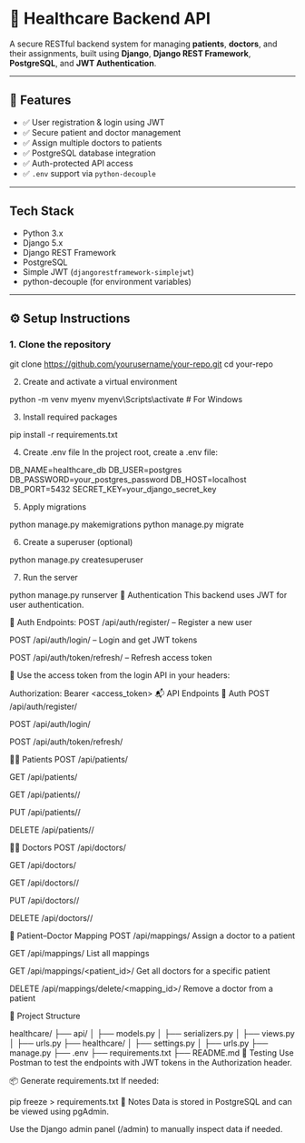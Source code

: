 # 🏥 Healthcare Backend API

A secure RESTful backend system for managing **patients**, **doctors**, and their assignments, built using **Django**, **Django REST Framework**, **PostgreSQL**, and **JWT Authentication**.

---

## 🚀 Features

- ✅ User registration & login using JWT
- ✅ Secure patient and doctor management
- ✅ Assign multiple doctors to patients
- ✅ PostgreSQL database integration
- ✅ Auth-protected API access
- ✅ `.env` support via `python-decouple`

---

## Tech Stack

- Python 3.x
- Django 5.x
- Django REST Framework
- PostgreSQL
- Simple JWT (`djangorestframework-simplejwt`)
- python-decouple (for environment variables)

---

## ⚙️ Setup Instructions

### 1. Clone the repository


git clone https://github.com/yourusername/your-repo.git
cd your-repo

2. Create and activate a virtual environment

python -m venv myenv
myenv\Scripts\activate   # For Windows

3. Install required packages

pip install -r requirements.txt

4. Create .env file
In the project root, create a .env file:

DB_NAME=healthcare_db
DB_USER=postgres
DB_PASSWORD=your_postgres_password
DB_HOST=localhost
DB_PORT=5432
SECRET_KEY=your_django_secret_key

5. Apply migrations

python manage.py makemigrations
python manage.py migrate

6. Create a superuser (optional)

python manage.py createsuperuser

7. Run the server

python manage.py runserver
🔐 Authentication
This backend uses JWT for user authentication.

🔑 Auth Endpoints:
POST /api/auth/register/ – Register a new user

POST /api/auth/login/ – Login and get JWT tokens

POST /api/auth/token/refresh/ – Refresh access token

📌 Use the access token from the login API in your headers:


Authorization: Bearer <access_token>
📬 API Endpoints
👤 Auth
POST /api/auth/register/

POST /api/auth/login/

POST /api/auth/token/refresh/

🧑‍⚕️ Patients
POST /api/patients/

GET /api/patients/

GET /api/patients/<id>/

PUT /api/patients/<id>/

DELETE /api/patients/<id>/

👨‍⚕️ Doctors
POST /api/doctors/

GET /api/doctors/

GET /api/doctors/<id>/

PUT /api/doctors/<id>/

DELETE /api/doctors/<id>/

🔁 Patient–Doctor Mapping
POST /api/mappings/
Assign a doctor to a patient

GET /api/mappings/
List all mappings

GET /api/mappings/<patient_id>/
Get all doctors for a specific patient

DELETE /api/mappings/delete/<mapping_id>/
Remove a doctor from a patient

📂 Project Structure

healthcare/
├── api/
│   ├── models.py
│   ├── serializers.py
│   ├── views.py
│   ├── urls.py
├── healthcare/
│   ├── settings.py
│   ├── urls.py
├── manage.py
├── .env
├── requirements.txt
├── README.md
🧪 Testing
Use Postman to test the endpoints with JWT tokens in the Authorization header.

📦 Generate requirements.txt
If needed:


pip freeze > requirements.txt
📌 Notes
Data is stored in PostgreSQL and can be viewed using pgAdmin.

Use the Django admin panel (/admin) to manually inspect data if needed.